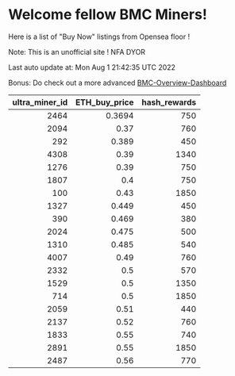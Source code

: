 # Welcome fellow BMC Miners!
Here is a list of "Buy Now" listings from Opensea floor !

Note: This is an unofficial site ! NFA DYOR

Last auto update at: Mon Aug  1 21:42:35 UTC 2022

Bonus: Do check out a more advanced [BMC-Overview-Dashboard](https://dune.com/defifunk/BMC-Overview-Dashboard)


|   ultra_miner_id |   ETH_buy_price |   hash_rewards |
|-----------------:|----------------:|---------------:|
|             2464 |          0.3694 |            750 |
|             2094 |          0.37   |            760 |
|              292 |          0.389  |            450 |
|             4308 |          0.39   |           1340 |
|             1276 |          0.39   |            750 |
|             1807 |          0.4    |            750 |
|              100 |          0.43   |           1850 |
|             1327 |          0.449  |            450 |
|              390 |          0.469  |            380 |
|             2024 |          0.475  |            500 |
|             1310 |          0.485  |            540 |
|             4007 |          0.49   |            760 |
|             2332 |          0.5    |            570 |
|             1529 |          0.5    |           1350 |
|              714 |          0.5    |           1850 |
|             2059 |          0.51   |            440 |
|             2137 |          0.52   |            760 |
|             1833 |          0.55   |            740 |
|             2891 |          0.55   |           1850 |
|             2487 |          0.56   |            770 |